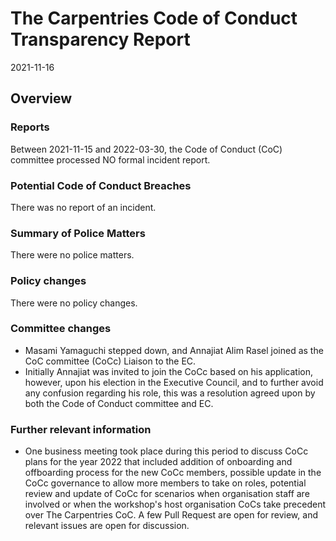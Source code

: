 # The Carpentries Code of Conduct Transparency Report

2021-11-16

## Overview

### Reports

Between 2021-11-15 and 2022-03-30, the Code of Conduct (CoC) committee processed NO formal incident report. 

### Potential Code of Conduct Breaches

There was no report of an incident.

### Summary of Police Matters

There were no police matters.

### Policy changes

There were no policy changes.  
 
### Committee changes

- Masami Yamaguchi stepped down, and Annajiat Alim Rasel joined as the CoC committee (CoCc) Liaison to the EC.
- Initially Annajiat was invited to join the CoCc based on his application, however, upon his election 
in the Executive Council, and to further avoid any confusion regarding his role, this was a resolution agreed
upon by both the Code of Conduct committee and EC.

### Further relevant information

- One business meeting took place during this period to discuss CoCc plans for the year 2022 that included addition 
of onboarding and offboarding process for the new CoCc members, possible update in the CoCc governance to allow 
more members to take on roles, potential review and update of CoCc for scenarios when organisation staff are involved 
or when the workshop's host organisation CoCs take precedent over The Carpentries CoC. A few Pull Request are open for 
review, and relevant issues are open for discussion.

